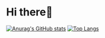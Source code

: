 # Hi there👋
[![Anurag's GitHub stats](https://github-readme-stats.vercel.app/api?username=toviaferna&theme=dark)](https://github.com/anuraghazra/github-readme-stats)
[![Top Langs](https://github-readme-stats.vercel.app/api/top-langs/?username=toviaferna&theme=dark&langs_count=3&layout=compact)](https://github.com/anuraghazra/github-readme-stats)
